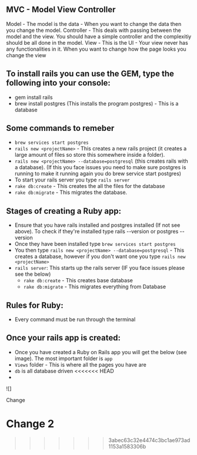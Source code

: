 ## MVC - Model View Controller 
  Model - The model is the data - When you want to change the data then you change the model.
  Controller - This deals with passing between the model and the view. You should have a simple controller and the complexitiy should be all done in the model.
  View - This is the UI - Your view never has any functionalities in it. When you want to change how the page looks you change the view

## To install rails you can use the GEM, type the following into your console:
  - gem install rails 
  - brew install postgres (This installs the program postgres) - This is a database 

## Some commands  to remeber
  - `brew services start postgres` 
  - `rails new <projectName>` - This creates a new rails project (it creates a large amount of files so store this somewhere inside a folder).
  - `rails new <projectName> --database=postgresql` (this creates rails with a database). (If this you face issues you need to make sure postgres is running to make it running again you do brew service start postgres)
  - To start your rails server you type `rails server`
  - `rake db:create` - This creates the all the files for the database
  - `rake db:migrate` - This migrates the database.

## Stages of creating a Ruby app:
  - Ensure that you have rails installed and postgres installed (If not see above). To check if they're installed type rails --version or postgres --version
  - Once they have been installed type `brew services start postgres`
  - You then type `rails new <projectName> --database=postgresql` - This creates a database, however if you don't want one you type `rails new <projectName>`
  - `rails server`: This starts up the rails server (IF you face issues please see the below)
    - `rake db:create` - This creates base database 
    - `rake db:migrate` - This migrates everything from Database
  
## Rules for Ruby: 
  - Every command must be run through the terminal

## Once your rails app is created: 
  - Once you have created a Ruby on Rails app you will get the below (see image). The most important folder is `app`
  - `Views` folder - This is where all the pages you have are 
  - `db` is all database driven
<<<<<<< HEAD
  - 

  ![]

Change

Change 2
=======
  
>>>>>>> 3abec63c32e4474c3bc1ae973ad1153a1583306b
